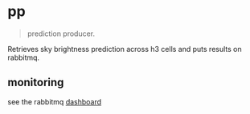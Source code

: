 # pp

> prediction producer.

Retrieves sky brightness prediction across h3 cells and puts results on rabbitmq.

## monitoring

see the rabbitmq [dashboard](http://localhost:15672/#/)
